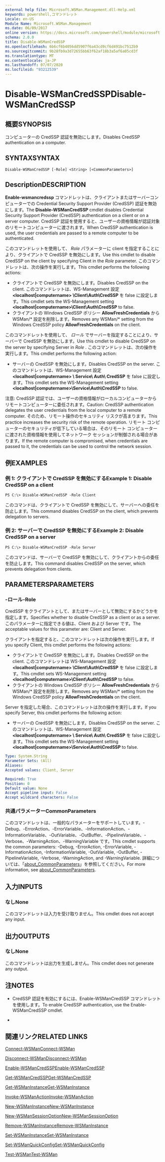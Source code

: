 ```yaml
---
external help file: Microsoft.WSMan.Management.dll-Help.xml
keywords: powershell,コマンドレット
Locale: en-US
Module Name: Microsoft.WSMan.Management
ms.date: 06/09/2017
online version: https://docs.microsoft.com/powershell/module/microsoft.wsman.management/disable-wsmancredssp?view=powershell-6&WT.mc_id=ps-gethelp
schema: 2.0.0
title: Disable-WSManCredSSP
ms.openlocfilehash: 6b6cf6b4056dd5907f6a43cd9cf6d491bc7512b9
ms.sourcegitcommit: 9b28fb9a3d72655bb63f62af18b3a5af6a05cd3f
ms.translationtype: MT
ms.contentlocale: ja-JP
ms.lasthandoff: 07/07/2020
ms.locfileid: "93212539"
---
```

# <span data-ttu-id="52cdb-103">Disable-WSManCredSSP</span><span class="sxs-lookup"><span data-stu-id="52cdb-103">Disable-WSManCredSSP</span></span>

## <span data-ttu-id="52cdb-104">概要</span><span class="sxs-lookup"><span data-stu-id="52cdb-104">SYNOPSIS</span></span>
<span data-ttu-id="52cdb-105">コンピューターの CredSSP 認証を無効にします。</span><span class="sxs-lookup"><span data-stu-id="52cdb-105">Disables CredSSP authentication on a computer.</span></span>

## <span data-ttu-id="52cdb-106">SYNTAX</span><span class="sxs-lookup"><span data-stu-id="52cdb-106">SYNTAX</span></span>

```
Disable-WSManCredSSP [-Role] <String> [<CommonParameters>]
```

## <span data-ttu-id="52cdb-107">Description</span><span class="sxs-lookup"><span data-stu-id="52cdb-107">DESCRIPTION</span></span>
<span data-ttu-id="52cdb-108">**Enable-wsmancredssp** コマンドレットは、クライアントまたはサーバーコンピューターでの Credential Security Support Provider (CredSSP) 認証を無効にします。</span><span class="sxs-lookup"><span data-stu-id="52cdb-108">The **Disable-WSManCredSSP** cmdlet disables Credential Security Support Provider (CredSSP) authentication on a client or on a server computer.</span></span>
<span data-ttu-id="52cdb-109">CredSSP 認証を使用すると、ユーザーの資格情報が認証対象のリモートコンピューターに渡されます。</span><span class="sxs-lookup"><span data-stu-id="52cdb-109">When CredSSP authentication is used, the user credentials are passed to a remote computer to be authenticated.</span></span>

<span data-ttu-id="52cdb-110">このコマンドレットを使用して、 *Role* パラメーターに client を指定することにより、クライアントで CredSSP を無効にします。</span><span class="sxs-lookup"><span data-stu-id="52cdb-110">Use this cmdlet to disable CredSSP on the client by specifying Client in the *Role* parameter.</span></span>
<span data-ttu-id="52cdb-111">このコマンドレットは、次の操作を実行します。</span><span class="sxs-lookup"><span data-stu-id="52cdb-111">This cmdlet performs the following actions:</span></span>

- <span data-ttu-id="52cdb-112">クライアントで CredSSP を無効にします。</span><span class="sxs-lookup"><span data-stu-id="52cdb-112">Disables CredSSP on the client.</span></span> <span data-ttu-id="52cdb-113">このコマンドレットは、WS-Management 設定 **\<localhost|computername\> \Client\Auth\CredSSP** を false に設定します。</span><span class="sxs-lookup"><span data-stu-id="52cdb-113">This cmdlet sets the WS-Management setting **\<localhost|computername\>\Client\Auth\CredSSP** to false.</span></span>
- <span data-ttu-id="52cdb-114">クライアントの Windows CredSSP ポリシー **AllowFreshCredentials** から WSMan/\* 設定を削除します。</span><span class="sxs-lookup"><span data-stu-id="52cdb-114">Removes any WSMan/\* setting from the Windows CredSSP policy **AllowFreshCredentials** on the client.</span></span>

<span data-ttu-id="52cdb-115">このコマンドレットを使用して、 *ロール* でサーバーを指定することにより、サーバーで CredSSP を無効にします。</span><span class="sxs-lookup"><span data-stu-id="52cdb-115">Use this cmdlet to disable CredSSP on the server by specifying Server in *Role* .</span></span>
<span data-ttu-id="52cdb-116">このコマンドレットは、次の操作を実行します。</span><span class="sxs-lookup"><span data-stu-id="52cdb-116">This cmdlet performs the following action:</span></span>

- <span data-ttu-id="52cdb-117">サーバーの CredSSP を無効にします。</span><span class="sxs-lookup"><span data-stu-id="52cdb-117">Disables CredSSP on the server.</span></span> <span data-ttu-id="52cdb-118">このコマンドレットは、WS-Management 設定 **\<localhost|computername\> \ Service\ Auth\ CredSSP** を false に設定します。</span><span class="sxs-lookup"><span data-stu-id="52cdb-118">This cmdlet sets the WS-Management setting **\<localhost|computername\>\Service\Auth\CredSSP** to false.</span></span>

<span data-ttu-id="52cdb-119">注意: CredSSP 認証では、ユーザーの資格情報がローカルコンピューターからリモートコンピューターに委任されます。</span><span class="sxs-lookup"><span data-stu-id="52cdb-119">Caution: CredSSP authentication delegates the user credentials from the local computer to a remote computer.</span></span>
<span data-ttu-id="52cdb-120">そのため、リモート操作のセキュリティ リスクが高まります。</span><span class="sxs-lookup"><span data-stu-id="52cdb-120">This practice increases the security risk of the remote operation.</span></span>
<span data-ttu-id="52cdb-121">リモート コンピューターのセキュリティが低下している場合は、そのリモート コンピューターに渡された資格情報を使用してネットワーク セッションが制御される場合があります。</span><span class="sxs-lookup"><span data-stu-id="52cdb-121">If the remote computer is compromised, when credentials are passed to it, the credentials can be used to control the network session.</span></span>

## <span data-ttu-id="52cdb-122">例</span><span class="sxs-lookup"><span data-stu-id="52cdb-122">EXAMPLES</span></span>

### <span data-ttu-id="52cdb-123">例 1: クライアントで CredSSP を無効にする</span><span class="sxs-lookup"><span data-stu-id="52cdb-123">Example 1: Disable CredSSP on a client</span></span>

```
PS C:\> Disable-WSManCredSSP -Role Client
```

<span data-ttu-id="52cdb-124">このコマンドは、クライアントで CredSSP を無効にして、サーバーへの委任を防止します。</span><span class="sxs-lookup"><span data-stu-id="52cdb-124">This command disables CredSSP on the client, which prevents delegation to servers.</span></span>

### <span data-ttu-id="52cdb-125">例 2: サーバーで CredSSP を無効にする</span><span class="sxs-lookup"><span data-stu-id="52cdb-125">Example 2: Disable CredSSP on a server</span></span>

```
PS C:\> Disable-WSManCredSSP -Role Server
```

<span data-ttu-id="52cdb-126">このコマンドは、サーバーで CredSSP を無効にして、クライアントからの委任を防止します。</span><span class="sxs-lookup"><span data-stu-id="52cdb-126">This command disables CredSSP on the server, which prevents delegation from clients.</span></span>

## <span data-ttu-id="52cdb-127">PARAMETERS</span><span class="sxs-lookup"><span data-stu-id="52cdb-127">PARAMETERS</span></span>

### <span data-ttu-id="52cdb-128">-ロール</span><span class="sxs-lookup"><span data-stu-id="52cdb-128">-Role</span></span>
<span data-ttu-id="52cdb-129">CredSSP をクライアントとして、またはサーバーとして無効にするかどうかを指定します。</span><span class="sxs-lookup"><span data-stu-id="52cdb-129">Specifies whether to disable CredSSP as a client or as a server.</span></span>
<span data-ttu-id="52cdb-130">このパラメーターに指定できる値は、Client および Server です。</span><span class="sxs-lookup"><span data-stu-id="52cdb-130">The acceptable values for this parameter are: Client and Server.</span></span>

<span data-ttu-id="52cdb-131">クライアントを指定すると、このコマンドレットは次の操作を実行します。</span><span class="sxs-lookup"><span data-stu-id="52cdb-131">If you specify Client, this cmdlet performs the following actions:</span></span>

- <span data-ttu-id="52cdb-132">クライアントで CredSSP を無効にします。</span><span class="sxs-lookup"><span data-stu-id="52cdb-132">Disables CredSSP on the client.</span></span> <span data-ttu-id="52cdb-133">このコマンドレットは WS-Management 設定 **\<localhost|computername\> \Client\Auth\CredSSP** を false に設定します。</span><span class="sxs-lookup"><span data-stu-id="52cdb-133">This cmdlet sets WS-Management setting **\<localhost|computername\>\Client\Auth\CredSSP** to false.</span></span>
- <span data-ttu-id="52cdb-134">クライアントの Windows CredSSP ポリシー **AllowFreshCredentials** から WSMan/\* 設定を削除します。</span><span class="sxs-lookup"><span data-stu-id="52cdb-134">Removes any WSMan/\* setting from the Windows CredSSP policy **AllowFreshCredentials** on the client.</span></span>

<span data-ttu-id="52cdb-135">Server を指定した場合、このコマンドレットは次の操作を実行します。</span><span class="sxs-lookup"><span data-stu-id="52cdb-135">If you specify Server, this cmdlet performs the following action:</span></span>

- <span data-ttu-id="52cdb-136">サーバーの CredSSP を無効にします。</span><span class="sxs-lookup"><span data-stu-id="52cdb-136">Disables CredSSP on the server.</span></span> <span data-ttu-id="52cdb-137">このコマンドレットは、WS-Management 設定 **\<localhost|computername\> \ Service\ Auth\ CredSSP** を false に設定します。</span><span class="sxs-lookup"><span data-stu-id="52cdb-137">This cmdlet sets the WS-Management setting **\<localhost|computername\>\Service\Auth\CredSSP** to false.</span></span>

```yaml
Type: System.String
Parameter Sets: (All)
Aliases:
Accepted values: Client, Server

Required: True
Position: 0
Default value: None
Accept pipeline input: False
Accept wildcard characters: False
```

### <span data-ttu-id="52cdb-138">共通パラメーター</span><span class="sxs-lookup"><span data-stu-id="52cdb-138">CommonParameters</span></span>
<span data-ttu-id="52cdb-139">このコマンドレットは、一般的なパラメーターをサポートしています。-Debug、-ErrorAction、-ErrorVariable、-InformationAction、-InformationVariable、-OutVariable、-OutBuffer、-PipelineVariable、-Verbose、-WarningAction、-WarningVariable です。</span><span class="sxs-lookup"><span data-stu-id="52cdb-139">This cmdlet supports the common parameters: -Debug, -ErrorAction, -ErrorVariable, -InformationAction, -InformationVariable, -OutVariable, -OutBuffer, -PipelineVariable, -Verbose, -WarningAction, and -WarningVariable.</span></span> <span data-ttu-id="52cdb-140">詳細については、「[about_CommonParameters](https://go.microsoft.com/fwlink/?LinkID=113216)」を参照してください。</span><span class="sxs-lookup"><span data-stu-id="52cdb-140">For more information, see [about_CommonParameters](https://go.microsoft.com/fwlink/?LinkID=113216).</span></span>

## <span data-ttu-id="52cdb-141">入力</span><span class="sxs-lookup"><span data-stu-id="52cdb-141">INPUTS</span></span>

### <span data-ttu-id="52cdb-142">なし</span><span class="sxs-lookup"><span data-stu-id="52cdb-142">None</span></span>
<span data-ttu-id="52cdb-143">このコマンドレットは入力を受け取りません。</span><span class="sxs-lookup"><span data-stu-id="52cdb-143">This cmdlet does not accept any input.</span></span>

## <span data-ttu-id="52cdb-144">出力</span><span class="sxs-lookup"><span data-stu-id="52cdb-144">OUTPUTS</span></span>

### <span data-ttu-id="52cdb-145">なし</span><span class="sxs-lookup"><span data-stu-id="52cdb-145">None</span></span>
<span data-ttu-id="52cdb-146">このコマンドレットは出力を生成しません。</span><span class="sxs-lookup"><span data-stu-id="52cdb-146">This cmdlet does not generate any output.</span></span>

## <span data-ttu-id="52cdb-147">注</span><span class="sxs-lookup"><span data-stu-id="52cdb-147">NOTES</span></span>

* <span data-ttu-id="52cdb-148">CredSSP 認証を有効にするには、Enable-WSManCredSSP コマンドレットを使用します。</span><span class="sxs-lookup"><span data-stu-id="52cdb-148">To enable CredSSP authentication, use the Enable-WSManCredSSP cmdlet.</span></span>

*

## <span data-ttu-id="52cdb-149">関連リンク</span><span class="sxs-lookup"><span data-stu-id="52cdb-149">RELATED LINKS</span></span>

[<span data-ttu-id="52cdb-150">Connect-WSMan</span><span class="sxs-lookup"><span data-stu-id="52cdb-150">Connect-WSMan</span></span>](Connect-WSMan.md)

[<span data-ttu-id="52cdb-151">Disconnect-WSMan</span><span class="sxs-lookup"><span data-stu-id="52cdb-151">Disconnect-WSMan</span></span>](Disconnect-WSMan.md)

[<span data-ttu-id="52cdb-152">Enable-WSManCredSSP</span><span class="sxs-lookup"><span data-stu-id="52cdb-152">Enable-WSManCredSSP</span></span>](Enable-WSManCredSSP.md)

[<span data-ttu-id="52cdb-153">Get-WSManCredSSP</span><span class="sxs-lookup"><span data-stu-id="52cdb-153">Get-WSManCredSSP</span></span>](Get-WSManCredSSP.md)

[<span data-ttu-id="52cdb-154">Get-WSManInstance</span><span class="sxs-lookup"><span data-stu-id="52cdb-154">Get-WSManInstance</span></span>](Get-WSManInstance.md)

[<span data-ttu-id="52cdb-155">Invoke-WSManAction</span><span class="sxs-lookup"><span data-stu-id="52cdb-155">Invoke-WSManAction</span></span>](Invoke-WSManAction.md)

[<span data-ttu-id="52cdb-156">New-WSManInstance</span><span class="sxs-lookup"><span data-stu-id="52cdb-156">New-WSManInstance</span></span>](New-WSManInstance.md)

[<span data-ttu-id="52cdb-157">New-WSManSessionOption</span><span class="sxs-lookup"><span data-stu-id="52cdb-157">New-WSManSessionOption</span></span>](New-WSManSessionOption.md)

[<span data-ttu-id="52cdb-158">Remove-WSManInstance</span><span class="sxs-lookup"><span data-stu-id="52cdb-158">Remove-WSManInstance</span></span>](Remove-WSManInstance.md)

[<span data-ttu-id="52cdb-159">Set-WSManInstance</span><span class="sxs-lookup"><span data-stu-id="52cdb-159">Set-WSManInstance</span></span>](Set-WSManInstance.md)

[<span data-ttu-id="52cdb-160">Set-WSManQuickConfig</span><span class="sxs-lookup"><span data-stu-id="52cdb-160">Set-WSManQuickConfig</span></span>](Set-WSManQuickConfig.md)

[<span data-ttu-id="52cdb-161">Test-WSMan</span><span class="sxs-lookup"><span data-stu-id="52cdb-161">Test-WSMan</span></span>](Test-WSMan.md)
